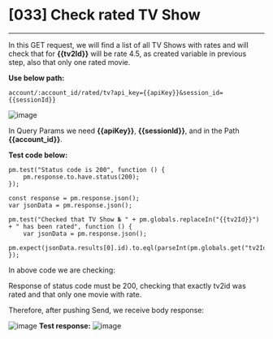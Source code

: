 # [033] Check rated TV Show
___

In this GET request, we will find a list of all TV Shows with rates and will check that for __{{tv2Id}}__ will be rate 4.5, as created variable in previous step, also that only one rated movie.

__Use below path:__
```
account/:account_id/rated/tv?api_key={{apiKey}}&session_id={{sessionId}}
```
![image](https://user-images.githubusercontent.com/122685448/231297595-8dc38681-d468-4217-8e06-a3441c0e141d.png)

In Query Params we need __{{apiKey}}__, __{{sessionId}}__, and in the Path __{{account_id}}__.

__Test code below:__
```
pm.test("Status code is 200", function () {
    pm.response.to.have.status(200);
});

const response = pm.response.json();
var jsonData = pm.response.json();

pm.test("Checked that TV Show № " + pm.globals.replaceIn("{{tv2Id}}") + " has been rated", function () {
    var jsonData = pm.response.json();
    pm.expect(jsonData.results[0].id).to.eql(parseInt(pm.globals.get("tv2Id")));
});
```

In above code we are checking:

Response of status code must be 200, checking that exactly tv2id was rated and that only one movie with rate.

Therefore, after pushing Send, we receive body response:
 
![image](https://user-images.githubusercontent.com/122685448/231297650-4c4fd7ce-a367-4c45-ab1d-92ded79e5606.png)
__Test response:__
![image](https://user-images.githubusercontent.com/122685448/231297670-402f7dd2-0263-4683-8d1a-468d9ae2d406.png)

